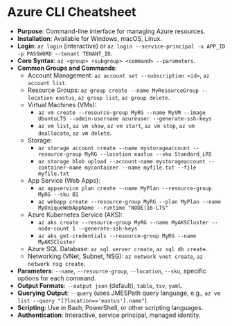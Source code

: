 # Azure CLI Cheatsheet

*   **Purpose**: Command-line interface for managing Azure resources.
*   **Installation**: Available for Windows, macOS, Linux.
*   **Login**: `az login` (interactive) or `az login --service-principal -u APP_ID -p PASSWORD --tenant TENANT_ID`.
*   **Core Syntax**: `az <group> <subgroup> <command> --parameters`.
*   **Common Groups and Commands**:
    *   Account Management: `az account set --subscription <id>`, `az account list`.
    *   Resource Groups: `az group create --name MyResourceGroup --location eastus`, `az group list`, `az group delete`.
    *   Virtual Machines (VMs):
        *   `az vm create --resource-group MyRG --name MyVM --image UbuntuLTS --admin-username azureuser --generate-ssh-keys`
        *   `az vm list`, `az vm show`, `az vm start`, `az vm stop`, `az vm deallocate`, `az vm delete`.
    *   Storage:
        *   `az storage account create --name mystorageaccount --resource-group MyRG --location eastus --sku Standard_LRS`
        *   `az storage blob upload --account-name mystorageaccount --container-name mycontainer --name myfile.txt --file myfile.txt`
    *   App Service (Web Apps):
        *   `az appservice plan create --name MyPlan --resource-group MyRG --sku B1`
        *   `az webapp create --resource-group MyRG --plan MyPlan --name MyUniqueWebAppName --runtime "NODE|16-LTS"`
    *   Azure Kubernetes Service (AKS):
        *   `az aks create --resource-group MyRG --name MyAKSCluster --node-count 1 --generate-ssh-keys`
        *   `az aks get-credentials --resource-group MyRG --name MyAKSCluster`
    *   Azure SQL Database: `az sql server create`, `az sql db create`.
    *   Networking (VNet, Subnet, NSG): `az network vnet create`, `az network nsg create`.
*   **Parameters**: `--name`, `--resource-group`, `--location`, `--sku`, specific options for each command.
*   **Output Formats**: `--output json` (default), `table`, `tsv`, `yaml`.
*   **Querying Output**: `--query` (uses JMESPath query language, e.g., `az vm list --query "[?location=='eastus'].name"`).
*   **Scripting**: Use in Bash, PowerShell, or other scripting languages.
*   **Authentication**: Interactive, service principal, managed identity.
